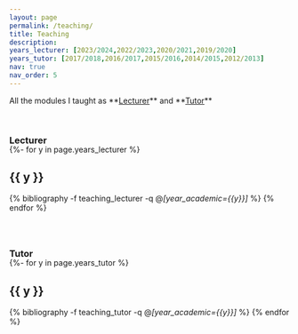 ```yaml
---
layout: page
permalink: /teaching/
title: Teaching
description: 
years_lecturer: [2023/2024,2022/2023,2020/2021,2019/2020]
years_tutor: [2017/2018,2016/2017,2015/2016,2014/2015,2012/2013]
nav: true
nav_order: 5
---
```



<p markdown="1"> 
All the modules I taught as **<a href="#lecturer">Lecturer</a>** and
**<a href="#tutor">Tutor</a>**  
</p>




<div class="publications">



<a id="lecturer"><h3 style="margin-top: 3.3rem; margin-bottom: -1.0rem;">Lecturer</h3></a>

{%- for y in page.years_lecturer %}    
    <h2 class="year">{{ y }}</h2>
        {% bibliography -f teaching_lecturer -q @*[year_academic={{y}}]* %}
{% endfor %}





<a id="tutor"><h3 style="margin-top: 4rem; margin-bottom: -1.0rem;">Tutor</h3></a>

{%- for y in page.years_tutor %}    
    <h2 class="year">{{ y }}</h2>
        {% bibliography -f teaching_tutor -q @*[year_academic={{y}}]* %}
{% endfor %}


</div>

